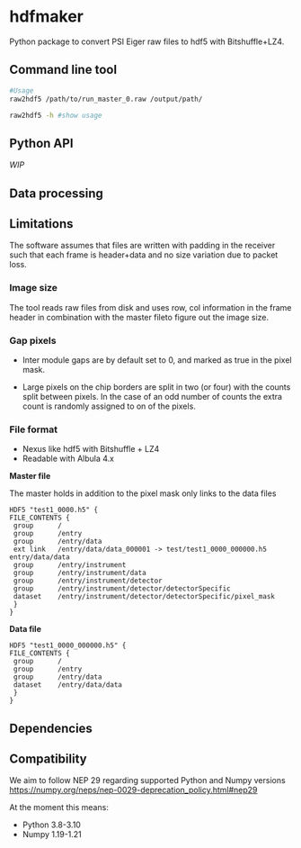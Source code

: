 # hdfmaker

Python package to convert PSI Eiger raw files to hdf5 with Bitshuffle+LZ4. 


## Command line tool

```bash
#Usage
raw2hdf5 /path/to/run_master_0.raw /output/path/

raw2hdf5 -h #show usage

```

## Python API

*WIP*

## Data processing


## Limitations 

The software assumes that files are written with padding in the receiver such that each frame is header+data and no size variation due to packet loss. 

### Image size

The tool reads raw files from disk and uses row, col information in the frame header in combination with the master fileto figure out the image size.  

### Gap pixels

* Inter module gaps are by default set to 0, and marked as true in the pixel mask. 

* Large pixels on the chip borders are split in two (or four) with the counts split between pixels. In the case of an odd number of counts the extra count is randomly assigned to on of the pixels. 

### File format

* Nexus like hdf5 with Bitshuffle + LZ4
* Readable with Albula 4.x

**Master file**

The master holds in addition to the pixel mask only links to the data files 

```
HDF5 "test1_0000.h5" {
FILE_CONTENTS {
 group      /
 group      /entry
 group      /entry/data
 ext link   /entry/data/data_000001 -> test/test1_0000_000000.h5 entry/data/data
 group      /entry/instrument
 group      /entry/instrument/data
 group      /entry/instrument/detector
 group      /entry/instrument/detector/detectorSpecific
 dataset    /entry/instrument/detector/detectorSpecific/pixel_mask
 }
}
```

**Data file**

```
HDF5 "test1_0000_000000.h5" {
FILE_CONTENTS {
 group      /
 group      /entry
 group      /entry/data
 dataset    /entry/data/data
 }
}

```

## Dependencies

## Compatibility

We aim to follow NEP 29 regarding supported Python and Numpy versions https://numpy.org/neps/nep-0029-deprecation_policy.html#nep29

At the moment this means:
* Python 3.8-3.10
* Numpy 1.19-1.21